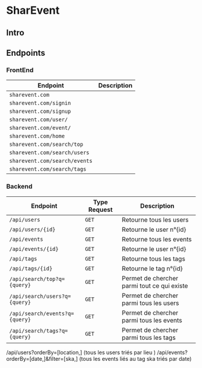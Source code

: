 # SharEvent

## Intro

## Endpoints

### FrontEnd

| Endpoint                      | Description |
| ----------------------------- | ----------- |
| `sharevent.com`        		|             |
| `sharevent.com/signin`        |             |
| `sharevent.com/signup`        |             |
| `sharevent.com/user/`         |             |
| `sharevent.com/event/`        |             |
| `sharevent.com/home`          |             |
| `sharevent.com/search/top`    |             |
| `sharevent.com/search/users`  |             |
| `sharevent.com/search/events` |             |
| `sharevent.com/search/tags`   |             |

### Backend

| Endpoint                       | Type Request | Description                                 |
| ------------------------------ | ------------ | ------------------------------------------- |
| `/api/users`                   | `GET`        | Retourne tous les users                     |
| `/api/users/{id}`              | `GET`        | Retourne le user n°{id}                     |
| `/api/events`                  | `GET`        | Retourne tous les events                    |
| `/api/events/{id}`             | `GET`        | Retourne le user n°{id}                     |
| `/api/tags`                    | `GET`        | Retourne tous les tags                      |
| `/api/tags/{id}`               | `GET`        | Retourne le tag n°{id}                      |
| `/api/search/top?q={query}`    | `GET`        | Permet de chercher parmi tout ce qui existe |
| `/api/search/users?q={query}`  | `GET`        | Permet de chercher parmi tous les users     |
| `/api/search/events?q={query}` | `GET`        | Permet de chercher parmi tous les events    |
| `/api/search/tags?q={query}`   | `GET`        | Permet de chercher parmi tous les tags      |

/api/users?orderBy=[location,]			 	(tous les users triés par lieu )
/api/events?orderBy=[date,]&filter=[ska,] 		(tous les events liés au tag ska triés par date)